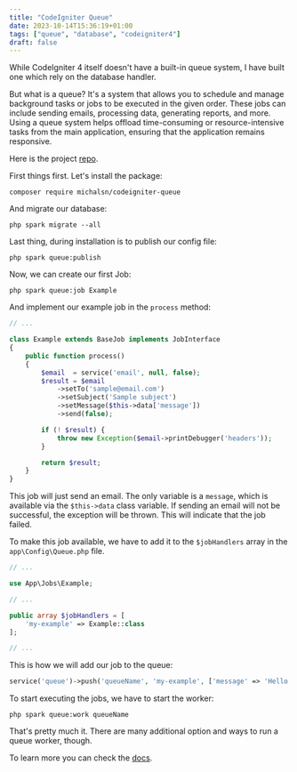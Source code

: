 ```yaml
---
title: "CodeIgniter Queue"
date: 2023-10-14T15:36:19+01:00
tags: ["queue", "database", "codeigniter4"]
draft: false
---
```


While CodeIgniter 4 itself doesn't have a built-in queue system, I have built one which rely on the database handler.

But what is a queue? It's a system that allows you to schedule and manage background tasks or jobs to be executed in the given order. These jobs can include sending emails, processing data, generating reports, and more. Using a queue system helps offload time-consuming or resource-intensive tasks from the main application, ensuring that the application remains responsive.

Here is the project [repo](https://github.com/michalsn/codeigniter-queue).

First things first. Let's install the package:

    composer require michalsn/codeigniter-queue

And migrate our database:

    php spark migrate --all

Last thing, during installation is to publish our config file:

    php spark queue:publish

Now, we can create our first Job:

    php spark queue:job Example

And implement our example job in the `process` method:

```php
// ...

class Example extends BaseJob implements JobInterface
{
    public function process()
    {
        $email  = service('email', null, false);
        $result = $email
            ->setTo('sample@email.com')
            ->setSubject('Sample subject')
            ->setMessage($this->data['message'])
            ->send(false);

        if (! $result) {
            throw new Exception($email->printDebugger('headers'));
        }

        return $result;
    }
}
```

This job will just send an email. The only variable is a `message`, which is available via the `$this->data` class variable.
If sending an email will not be successful, the exception will be thrown. This will indicate that the job failed.

To make this job available, we have to add it to the `$jobHandlers` array in the `app\Config\Queue.php` file.

```php
// ...

use App\Jobs\Example;

// ...

public array $jobHandlers = [
    'my-example' => Example::class
];

// ...
```

This is how we will add our job to the queue:

```php
service('queue')->push('queueName', 'my-example', ['message' => 'Hello there']);
```

To start executing the jobs, we have to start the worker:

    php spark queue:work queueName

That's pretty much it. There are many additional option and ways to run a queue worker, though.

To learn more you can check the [docs](https://michalsn.github.io/codeigniter-queue/).
